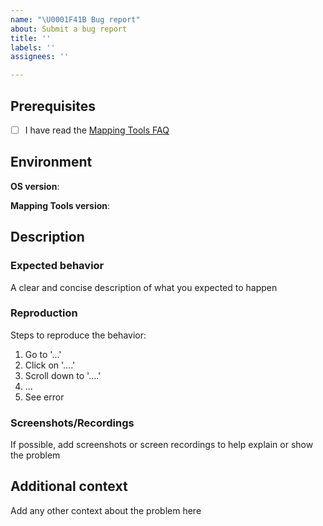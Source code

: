 ```yaml
---
name: "\U0001F41B Bug report"
about: Submit a bug report
title: ''
labels: ''
assignees: ''

---
```


## Prerequisites
- [ ] I have read the [Mapping Tools FAQ](https://mappingtools.github.io/faq)

## Environment

<!-- The version of operating system you are using (eg Windows 8, Windows 10, etc) -->
**OS version**: 

<!-- The version of Mapping Tools you are using. You can check this by going to About -> About in the application -->
**Mapping Tools version**: 

## Description
<!-- A clear and concise description of the bug, ie "what actually happened" -->


### Expected behavior
A clear and concise description of what you expected to happen

### Reproduction
<!-- Are you able to reliably reproduce this bug? If so, describe the minimal steps needed to do so -->
Steps to reproduce the behavior:
1. Go to '...'
2. Click on '....'
3. Scroll down to '....'
4. ...
5. See error

### Screenshots/Recordings
If possible, add screenshots or screen recordings to help explain or show the problem

## Additional context
Add any other context about the problem here
